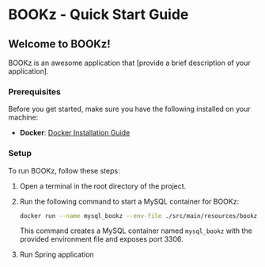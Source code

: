 # BOOKz - Quick Start Guide

## Welcome to BOOKz!

BOOKz is an awesome application that [provide a brief description of your application].

### Prerequisites

Before you get started, make sure you have the following installed on your machine:

- **Docker**: [Docker Installation Guide](https://docs.docker.com/get-docker/)

### Setup

To run BOOKz, follow these steps:

1. Open a terminal in the root directory of the project.

2. Run the following command to start a MySQL container for BOOKz:

    ```bash
    docker run --name mysql_bookz --env-file ./src/main/resources/bookz-mysql.env -p 3306:3306 -d mysql:latest
    ```

   This command creates a MySQL container named `mysql_bookz` with the provided environment file and exposes port 3306.

3. Run Spring application 
